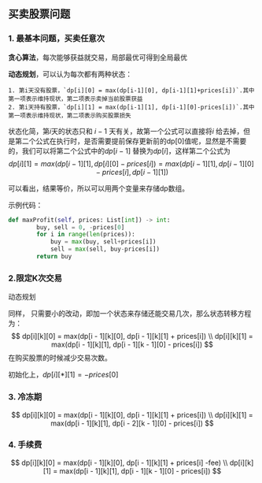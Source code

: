 ## 买卖股票问题

### 1. 最基本问题，买卖任意次

**贪心算法**，每次能够获益就交易，局部最优可得到全局最优

**动态规划**，可以认为每次都有两种状态：

 	1. 第i天没有股票，`dp[i][0] = max(dp[i-1][0], dp[i-1][1]+prices[i])`.其中第一项表示维持现状，第二项表示卖掉当前股票获益
 	2. 第i天持有股票，`dp[i][1] = max(dp[i-1][1], dp[i-1][0]-prices[i])`.其中第一项表示维持现状，第二项表示购买股票损失
状态化简，第$i$天的状态只和 $i-1$ 天有关，故第一个公式可以直接将$i$ 给去掉，但是第二个公式在执行时，是否需要提前保存更新前的dp[0]值呢，显然是不需要的，我们可以将第二个公式中的$dp[i-1]$ 替换为$dp[i]$，这样第二个公式为
$$
dp[i][1] = max(dp[i-1][1], dp[i][0]-prices[i]) = max(dp[i-1][1], dp[i-1][0]-prices[i], dp[i-1][1])
$$


可以看出，结果等价，所以可以用两个变量来存储dp数组。

示例代码：

```python
def maxProfit(self, prices: List[int]) -> int:
        buy, sell = 0, -prices[0]
        for i in range(len(prices)):
            buy = max(buy, sell+prices[i])
            sell = max(sell, buy-prices[i])
        return buy
```

### 2.限定K次交易

动态规划

同样， 只需要小的改动，即加一个状态来存储还能交易几次，那么状态转移方程为：
$$
dp[i][k][0] = max(dp[i - 1][k][0], dp[i - 1][k][1] + prices[i]) \\
dp[i][k][1] = max(dp[i - 1][k][1], dp[i - 1][k - 1][0] - prices[i])
$$
在购买股票的时候减少交易次数。

初始化上，$dp[i][*][1]=-prices[0]$

### 3. 冷冻期

$$
dp[i][k][0] = max(dp[i - 1][k][0], dp[i - 1][k][1] + prices[i]) \\
dp[i][k][1] = max(dp[i - 1][k][1], dp[i - 2][k - 1][0] - prices[i])
$$

### 4. 手续费

$$
dp[i][k][0] = max(dp[i - 1][k][0], dp[i - 1][k][1] + prices[i] -fee) \\
dp[i][k][1] = max(dp[i - 1][k][1], dp[i - 1][k - 1][0] - prices[i])
$$

